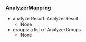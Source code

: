 ### AnalyzerMapping
- analyzerResult: AnalyzerResult
  - None
- groups: a list of AnalyzerGroups
  - None
